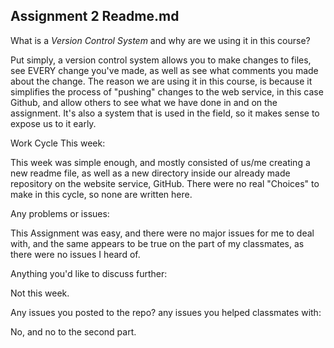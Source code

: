 ## Assignment 2 Readme.md

What is a *Version Control System* and why are we using it in this course?

Put simply, a version control system allows you to make changes to files, see EVERY change
you've made, as well as see what comments you made about the change. The reason we are
using it in this course, is because it simplifies the process of "pushing" changes to the web service, in this case Github, and allow others to see what we have done in and on the assignment. It's also a system that is used in the field, so it makes sense to expose us to it early.

Work Cycle This week:

This week was simple enough, and mostly consisted of us/me creating a new readme file, as well as a new directory inside our already made repository on the website service, GitHub. There were no real "Choices" to make in this cycle, so none are written here.

Any problems or issues:

This Assignment was easy, and there were no major issues for me to deal with, and the same appears to be true on the part of my classmates, as there were no issues I heard of.

Anything you'd like to discuss further:

Not this week.

Any issues you posted to the repo? any issues you helped classmates with:

No, and no to the second part.
